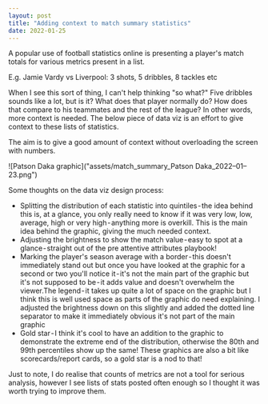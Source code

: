 ```yaml
---
layout: post
title: "Adding context to match summary statistics"
date: 2022-01-25
---
```


A popular use of football statistics online is presenting a player's match totals for various metrics present in a list. 

E.g. Jamie Vardy vs Liverpool: 3 shots, 5 dribbles, 8 tackles etc

When I see this sort of thing, I can't help thinking "so what?" Five dribbles sounds like a lot, but is it? What does that player normally do? How does that compare to his teammates and the rest of the league? In other words, more context is needed. The below piece of data viz is an effort to give context to these lists of statistics. 

The aim is to give a good amount of context without overloading the screen with numbers. 

![Patson Daka graphic]("assets/match_summary_Patson Daka_2022–01–23.png")

Some thoughts on the data viz design process:

* Splitting the distribution of each statistic into quintiles - the idea behind this is, at a glance, you only really need to know if it was very low, low, average, high or very high - anything more is overkill. This is the main idea behind the graphic, giving the much needed context.
* Adjusting the brightness to show the match value - easy to spot at a glance - straight out of the pre attentive attributes playbook! 
* Marking the player's season average with a border - this doesn't immediately stand out but once you have looked at the graphic for a second or two you'll notice it - it's not the main part of the graphic but it's not supposed to be - it adds value and doesn't overwhelm the viewer.The legend - it takes up quite a lot of space on the graphic but I think this is well used space as parts of the graphic do need explaining. I adjusted the brightness down on this slightly and added the dotted line separator to make it immediately obvious it's not part of the main graphic
* Gold star - I think it's cool to have an addition to the graphic to demonstrate the extreme end of the distribution, otherwise the 80th and 99th percentiles show up the same! These graphics are also a bit like scorecards/report cards, so a gold star is a nod to that!

Just to note, I do realise that counts of metrics are not a tool for serious analysis, however I see lists of stats posted often enough so I thought it was worth trying to improve them.
